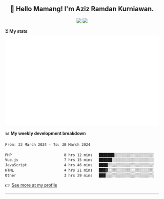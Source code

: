 <h2 align="center">👋 Hello Mamang! I'm Aziz Ramdan Kurniawan.</h2>  
<p align="center">
  <img src="https://komarev.com/ghpvc/?username=azizramdan">
  <img src="https://wakatime.com/badge/user/90056fa0-4c31-4eca-954e-2a3ac05896f9.svg">
</p>
    
⏳ **My stats**  
![](https://raw.githubusercontent.com/azizramdan/github-stats/master/generated/overview.svg#gh-dark-mode-only)

📊 **My weekly development breakdown**
<!--START_SECTION:waka-->

```txt
From: 23 March 2024 - To: 30 March 2024

PHP                        8 hrs 12 mins   ███████░░░░░░░░░░░░░░░░░░   27.67 %
Vue.js                     7 hrs 15 mins   ██████░░░░░░░░░░░░░░░░░░░   24.45 %
JavaScript                 4 hrs 46 mins   ████░░░░░░░░░░░░░░░░░░░░░   16.09 %
HTML                       4 hrs 21 mins   ███▓░░░░░░░░░░░░░░░░░░░░░   14.70 %
Other                      3 hrs 39 mins   ███░░░░░░░░░░░░░░░░░░░░░░   12.35 %
```

<!--END_SECTION:waka-->
👉 [See more at my profile](https://wakatime.com/@azizramdan)
***
